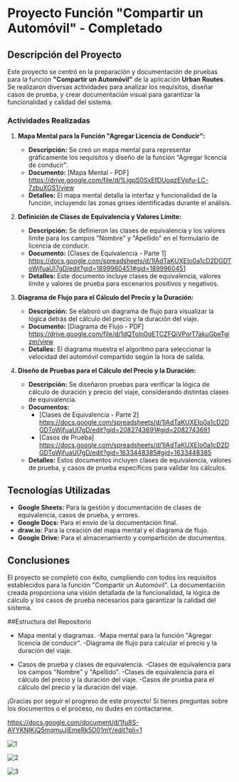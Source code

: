 # Proyecto Función "Compartir un Automóvil" - Completado

## Descripción del Proyecto

Este proyecto se centró en la preparación y documentación de pruebas para la función **"Compartir un Automóvil"** de la aplicación **Urban Routes**. Se realizaron diversas actividades para analizar los requisitos, diseñar casos de prueba, y crear documentación visual para garantizar la funcionalidad y calidad del sistema.

### Actividades Realizadas

1. **Mapa Mental para la Función "Agregar Licencia de Conducir":**
   - **Descripción:** Se creó un mapa mental para representar gráficamente los requisitos y diseño de la función "Agregar licencia de conducir".
   - **Documento:** [Mapa Mental - PDF] https://drive.google.com/file/d/1LjgpS0SxEfDUoqzEVpfu-LC-7zbuXGS1/view
   - **Detalles:** El mapa mental detalla la interfaz y funcionalidad de la función, incluyendo las zonas grises identificadas durante el análisis.

2. **Definición de Clases de Equivalencia y Valores Límite:**
   - **Descripción:** Se definieron las clases de equivalencia y los valores límite para los campos "Nombre" y "Apellido" en el formulario de licencia de conducir.
   - **Documento:** [Clases de Equivalencia - Parte 1] https://docs.google.com/spreadsheets/d/1lAdTaKUXEIo0a1cD2DGDToWjfuaUI7gD/edit?gid=1899960451#gid=1899960451
   - **Detalles:** Este documento incluye clases de equivalencia, valores límite y valores de prueba para escenarios positivos y negativos.

3. **Diagrama de Flujo para el Cálculo del Precio y la Duración:**
   - **Descripción:** Se elaboró un diagrama de flujo para visualizar la lógica detrás del cálculo del precio y la duración del viaje.
   - **Documento:** [Diagrama de Flujo - PDF] https://drive.google.com/file/d/1dQToln0qETCZFQjVPorT7akuGbeTgizm/view
   - **Detalles:** El diagrama muestra el algoritmo para seleccionar la velocidad del automóvil compartido según la hora de salida.

4. **Diseño de Pruebas para el Cálculo del Precio y la Duración:**
   - **Descripción:** Se diseñaron pruebas para verificar la lógica de cálculo de duración y precio del viaje, considerando distintas clases de equivalencia.
   - **Documentos:** 
     - [Clases de Equivalencia - Parte 2] https://docs.google.com/spreadsheets/d/1lAdTaKUXEIo0a1cD2DGDToWjfuaUI7gD/edit?gid=2082743691#gid=2082743691
     - [Casos de Prueba] https://docs.google.com/spreadsheets/d/1lAdTaKUXEIo0a1cD2DGDToWjfuaUI7gD/edit?gid=1633448385#gid=1633448385
   - **Detalles:** Estos documentos incluyen clases de equivalencia, valores de prueba, y casos de prueba específicos para validar los cálculos.

## Tecnologías Utilizadas

- **Google Sheets:** Para la gestión y documentación de clases de equivalencia, casos de prueba, y errores.
- **Google Docs:** Para el envío de la documentación final.
- **draw.io:** Para la creación del mapa mental y el diagrama de flujo.
- **Google Drive:** Para el almacenamiento y compartición de documentos.

## Conclusiones

El proyecto se completó con éxito, cumpliendo con todos los requisitos establecidos para la función "Compartir un Automóvil". La documentación creada proporciona una visión detallada de la funcionalidad, la lógica de cálculo y los casos de prueba necesarios para garantizar la calidad del sistema.

##Estructura del Repositorio

  - Mapa mental y diagramas.
        -Mapa mental para la función "Agregar licencia de conducir".
        -Diagrama de flujo para calcular el precio y la duración del viaje.

  - Casos de prueba y clases de equivalencia.
        -Clases de equivalencia para los campos "Nombre" y "Apellido".
        -Clases de equivalencia para el cálculo del precio y la duración del viaje.
        -Casos de prueba para el cálculo del precio y la duración del viaje.

¡Gracias por seguir el progreso de este proyecto! Si tienes preguntas sobre los documentos o el proceso, no dudes en contactarme.

https://docs.google.com/document/d/1fu8S-AYYKNIKiQ5mqmuJiEmeRk5D01mY/edit?pli=1

![1](https://github.com/user-attachments/assets/11ed649b-d507-49d0-980e-9f2499f1a803)

![2](https://github.com/user-attachments/assets/777261d7-5d2d-4cfb-a500-52b6667aed9d)

![3](https://github.com/user-attachments/assets/83236263-b407-46f7-8563-188c121643a7)

